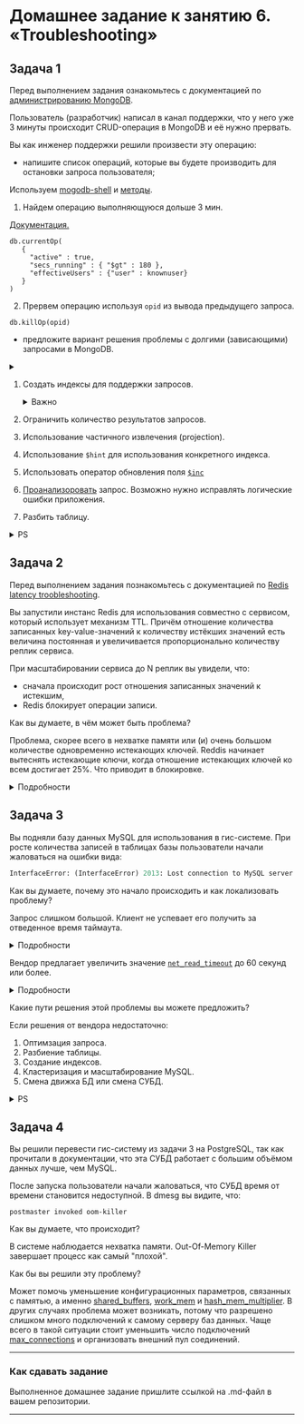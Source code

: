 # Домашнее задание к занятию 6. «Troubleshooting»## Задача 1Перед выполнением задания ознакомьтесь с документацией по [администрированию MongoDB](https://docs.mongodb.com/manual/administration/).Пользователь (разработчик) написал в канал поддержки, что у него уже 3 минуты происходит CRUD-операция в MongoDB и её нужно прервать. Вы как инженер поддержки решили произвести эту операцию:- напишите список операций, которые вы будете производить для остановки запроса пользователя;Используем [mogodb-shell](https://www.mongodb.com/docs/mongodb-shell/) и [методы](https://www.mongodb.com/docs/manual/reference/method/js-database/). 1. Найдем операцию выполняющуюся дольше 3 мин.[Документация.](https://www.mongodb.com/docs/manual/reference/method/db.currentOp/#std-label-currentOp-method-examples)```commandlinedb.currentOp(   {     "active" : true,     "secs_running" : { "$gt" : 180 },     "effectiveUsers" : {"user" : knownuser}   })```2. Прервем операцию используя `opid` из вывода предыдущего запроса. `db.killOp(opid)`- предложите вариант решения проблемы с долгими (зависающими) запросами в MongoDB.<details><summary></summary>[Рекомендации вендора](https://www.mongodb.com/docs/manual/tutorial/optimize-query-performance-with-indexes-and-projections/)</details>1. Создать индексы для поддержки запросов.   <details>   <summary>Важно</summary>   Каждый новый индекс замедляет запись. Большое количество индексов может негативно влиять на производительность при записи.</p>   </details>      2. Ограничить количество результатов запросов.3. Использование частичного извлечения (projection).4. Использование `$hint` для использования конкретного индекса.5. Использовать оператор обновления поля [`$inc`](https://www.mongodb.com/docs/manual/reference/operator/update/inc/#mongodb-update-up.-inc)6. [Проанализоровать](https://www.mongodb.com/docs/manual/tutorial/analyze-query-plan/) запрос.   Возможно нужно исправлять логические ошибки приложения.7. Разбить таблицу.<details><summary>PS</summary>Думаю, что это только часть того, что можно предпринять. </details>## Задача 2Перед выполнением задания познакомьтесь с документацией по [Redis latency troobleshooting](https://redis.io/topics/latency).Вы запустили инстанс Redis для использования совместно с сервисом, который использует механизм TTL. Причём отношение количества записанных key-value-значений к количеству истёкших значений есть величина постоянная иувеличивается пропорционально количеству реплик сервиса. При масштабировании сервиса до N реплик вы увидели, что:- сначала происходит рост отношения записанных значений к истекшим,- Redis блокирует операции записи.Как вы думаете, в чём может быть проблема?Проблема, скорее всего в нехватке памяти или (и) очень большом количестве одновременно истекающих ключей.Reddis начинает вытеснять истекающие ключи, когда отношение истекающих ключейко всем достигает 25%. Что приводит в блокировке.<details><summary>Подробности</summary>[В документации](https://redis.io/docs/management/optimization/latency/)</details> ## Задача 3Вы подняли базу данных MySQL для использования в гис-системе. При росте количества записей в таблицах базыпользователи начали жаловаться на ошибки вида:```pythonInterfaceError: (InterfaceError) 2013: Lost connection to MySQL server during query u'SELECT..... '```Как вы думаете, почему это начало происходить и как локализовать проблему?Запрос слишком большой.Клиент не успевает его получить за отведенное время таймаута.<details><summary>Подробности</summary>[В документации](https://dev.mysql.com/doc/refman/8.0/en/error-lost-connection.html)</details>Вендор предлагает увеличить значение [`net_read_timeout`](https://dev.mysql.com/doc/refman/8.0/en/server-system-variables.html#sysvar_net_read_timeout)до 60 секунд или более.<details><summary>Подробности</summary>[В документации](https://dev.mysql.com/doc/refman/8.0/en/error-lost-connection.html)</details>Какие пути решения этой проблемы вы можете предложить?Если решения от вендора недостаточно:1. Оптимзация запроса.1. Разбиение таблицы.1. Создание индексов.1. Кластеризация и масштабирование MySQL.1. Смена движка БД или смена СУБД.<details><summary>PS</summary>Думаю, что это ещё не все [варианты](https://dev.mysql.com/doc/refman/8.0/en/optimization.html).</details>## Задача 4Вы решили перевести гис-систему из задачи 3 на PostgreSQL, так как прочитали в документации, что эта СУБД работает с большим объёмом данных лучше, чем MySQL.После запуска пользователи начали жаловаться, что СУБД время от времени становится недоступной. В dmesg вы видите, что:`postmaster invoked oom-killer`Как вы думаете, что происходит?В системе наблюдается нехватка памяти.Out-Of-Memory Killer завершает процесс как самый "плохой".Как бы вы решили эту проблему?Может помочь уменьшение конфигурационных параметров, связанных с памятью,а именно [shared_buffers](https://postgrespro.ru/docs/postgresql/15/runtime-config-resource#GUC-SHARED-BUFFERS), [work_mem](https://postgrespro.ru/docs/postgresql/15/runtime-config-resource#GUC-WORK-MEM)и [hash_mem_multiplier](https://postgrespro.ru/docs/postgresql/15/runtime-config-resource#GUC-HASH-MEM-MULTIPLIER).В других случаях проблема может возникать, потому что разрешено слишком много подключений к самому серверу баз данных.Чаще всего в такой ситуации стоит уменьшить число подключений [max_connections](https://postgrespro.ru/docs/postgresql/15/runtime-config-connection#GUC-MAX-CONNECTIONS)и организовать внешний пул соединений.---### Как cдавать заданиеВыполненное домашнее задание пришлите ссылкой на .md-файл в вашем репозитории.---